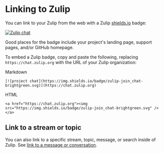 # Linking to Zulip

You can link to your Zulip from the web with a Zulip
[shields.io](https://github.com/badges/shields) badge:

[![Zulip chat](https://img.shields.io/badge/zulip-join_chat-brightgreen.svg)](https://chat.zulip.org)

Good places for the badge include your project's landing page, support
pages, and/or GitHub homepage.

To embed a Zulip badge, copy and paste the following, replacing
`https://chat.zulip.org` with the URL of your Zulip organization:

Markdown
```
[![project chat](https://img.shields.io/badge/zulip-join_chat-brightgreen.svg)](https://chat.zulip.org)
```

HTML
```
<a href="https://chat.zulip.org"><img src="https://img.shields.io/badge/zulip-join_chat-brightgreen.svg" /></a>
```

## Link to a stream or topic

You can also link to a specific stream, topic, message, or search inside of
Zulip. See [link to a message or conversation](/help/link-to-a-message-or-conversation).
